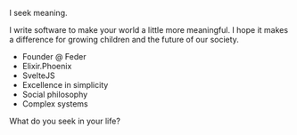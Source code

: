 I seek meaning. 

I write software to make your world a little more meaningful. I hope it makes a difference for growing children and the future of our society.

+ Founder @ Feder 
+ Elixir.Phoenix 
+ SvelteJS 
+ Excellence in simplicity 
+ Social philosophy
+ Complex systems 

What do you seek in your life?
